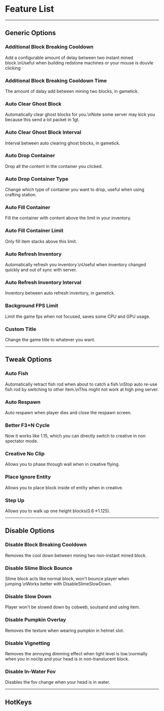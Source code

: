 # Feature List

---

## Generic Options

### Additional Block Breaking Cooldown

Add a configurable amount of delay between two instant mined block.\nUseful when building redstone machines or your mouse is douvle clicking

### Additional Block Breaking Cooldown Time

The amount of dalay add between mining two blocks, in gametick.

### Auto Clear Ghost Block

Automatically clear ghost blocks for you.\nNote some server may kick you because this send a lot packet in 1gt.

### Auto Clear Ghost Block Interval

Interval between auto clearing ghost blocks, in gametick.

### Auto Drop Container

Drop all the content in the container you clicked.

### Auto Drop Container Type

Change which type of container you want to drop, useful when using crafting station.

### Auto Fill Container

Fill the container with content above the limit in your inventory.

### Auto Fill Container Limit

Only fill item stacks above this limit.

### Auto Refresh Inventory

Automatically refresh you inventory.\nUseful when inventory changed quickly and out of sync with server.

### Auto Refresh Inventory Interval

Inventory between auto refresh inventory, in gametick.

### Background FPS Limit

Limit the game fps when not focused, saves some CPU and GPU usage.

### Custom Title

Change the game title to whatever you want.

---

## Tweak Options

### Auto Fish

Automatically retract fish rod when about to catch a fish.\nStop auto re-use fish rod by switching to other item.\nThis might not work at high ping server.

### Auto Respawn

Auto respawn when player dies and close the respawn screen.

### Better F3+N Cycle

Now it works like 1.15, which you can directly switch to creative in non spectator mode.

### Creative No Clip

Allows you to phase through wall when in creative flying.

### Place Ignore Entity

Allows you to place block inside of entity when in creative.

### Step Up

Allows you to walk up one height blocks(0.6->1.125).

---

## Disable Options

### Disable Block Breaking Cooldown

Removes the cool down between mining two non-instant mined block.

### Disable Slime Block Bounce

Slime block acts like normal block, won't bounce player when jumping.\nWorks better with DisableSlimeSlowDown.

### Disable Slow Down

Player won't be slowed down by cobweb, soulsand and using item.

### Disable Pumpkin Overlay

Removes the texture when wearing pumpkin in helmet slot.

### Disable Vignetting

Removes the annoying dimming effect when light level is low.\normally when you in noclip and your head is in non-translucent block.

### Disable In-Water Fov

Disables the fov change when your head is in water.

---

## HotKeys
